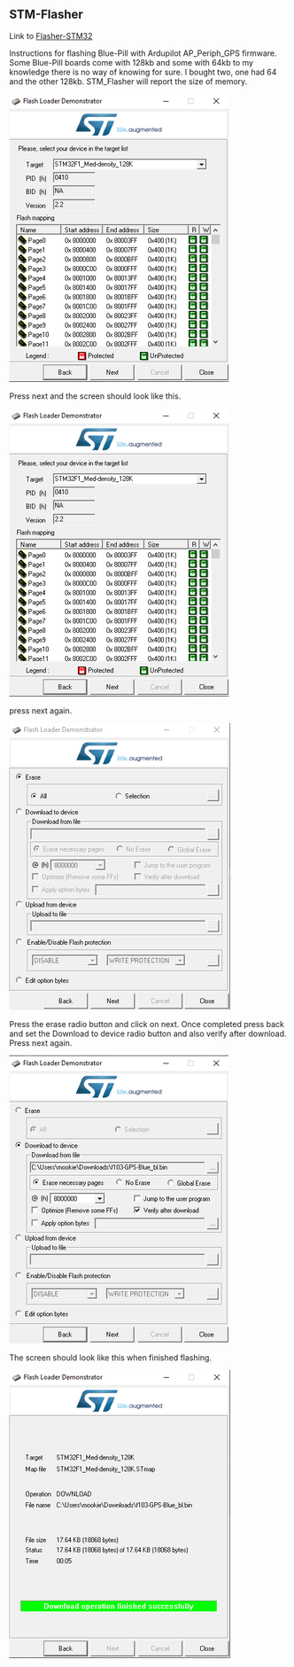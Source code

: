 

 ## STM-Flasher

 Link to [Flasher-STM32](https://www.st.com/en/development-tools/flasher-stm32.html)

 Instructions for flashing Blue-Pill with Ardupilot AP_Periph_GPS firmware.
 Some Blue-Pill boards come with 128kb  and some with 64kb to my knowledge there is no way of knowing for sure. I bought two, one had 64 and the other 128kb.
 STM_Flasher will report the size of memory.

![QNU](/Blue-Pill_STM32F103/Images/STM_Flasher/Flash_Loader_1.png)

Press next and the screen should look like this.

![QNU](/Blue-Pill_STM32F103/Images/STM_Flasher/Flash_Loader_1.png)

press next again.

![QNU](/Blue-Pill_STM32F103/Images/STM_Flasher/Flash_Loader_2.png)

Press the erase radio button and click on next. Once completed press back and set the Download to device radio button and also verify after download. Press next again.

![QNU](/Blue-Pill_STM32F103/Images/STM_Flasher/Flash_Loader_3.png)

The screen should look like this when finished flashing.

![QNU](/Blue-Pill_STM32F103/Images/STM_Flasher/Flash_Loader_4.png)
